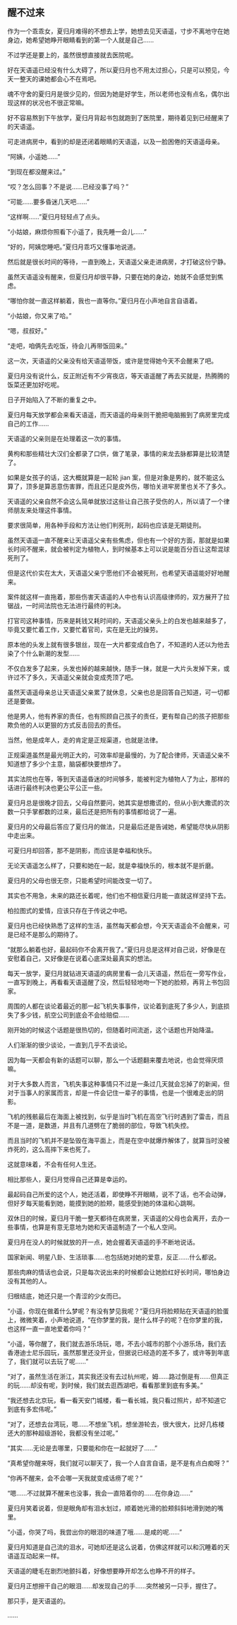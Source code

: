 ## 醒不过来

作为一个乖乖女，夏归月难得的不想去上学，她想去见天语遥，寸步不离地守在她身边，她希望她睁开眼睛看到的第一个人就是自己……

不过学还是要上的，虽然很想直接就去医院呢。

好在天语遥已经没有什么大碍了，所以夏归月也不用太过担心，只是可以预见，今天一整天的课她都会心不在焉吧。

魂不守舍的夏归月是很少见的，但因为她是好学生，所以老师也没有点名，偶尔出现这样的状况也不很正常嘛。

好不容易熬到下午放学，夏归月背起书包就跑到了医院里，期待着见到已经醒来了的天语遥。

可走进病房中，看到的却是还闭着眼睛的天语遥，以及一脸困倦的天语遥母亲。

“阿姨，小遥她……”

“到现在都没醒来过。”

“哎？怎么回事？不是说……已经没事了吗？”

“可能……要多昏迷几天吧……”

“这样啊……”夏归月轻轻点了点头。

“小姑娘，麻烦你照看下小遥了，我先睡一会儿……”

“好的，阿姨您睡吧。”夏归月乖巧又懂事地说道。

然后就是很长时间的等待，一直到晚上，天语遥父亲走进病房，才打破这份宁静。

虽然天语遥没有醒来，但夏归月却很平静，只要在她的身边，她就不会感觉到焦虑。

“哪怕你就一直这样躺着，我也一直等你。”夏归月在小声地自言自语着。

“小姑娘，你又来了哈。”

“嗯，叔叔好。”

“走吧，咱俩先去吃饭，待会儿再带饭回来。”

这一次，天语遥的父亲没有给天语遥带饭，或许是觉得她今天不会醒来了吧。

夏归月没有说什么，反正附近有不少宵夜店，等天语遥醒了再去买就是，热腾腾的饭菜还更加好吃呢。

日子开始陷入了不断的重复之中。

夏归月每天放学都会来看天语遥，而天语遥的母亲则干脆把电脑搬到了病房里完成自己的工作……

天语遥的父亲则是在处理着这一次的事情。

黄枸和那些精壮大汉们全都录了口供，做了笔录，事情的来龙去脉都算是比较清楚了。

如果是女孩子的话，这大概就算是一起轮 jian 案，但是对象是男的，就不能这么算了，顶多是算恶意伤害罪，而且还只是皮外伤，哪怕关进牢房里也关不了多久。

天语遥的父亲自然不会这么简单就放过这些让自己孩子受伤的人，所以请了一个律师朋友来处理这件事情。

要求很简单，用各种手段和方法让他们判死刑，起码也应该是无期徒刑。

虽然天语遥一直不醒来让天语遥父亲有些焦虑，但也有一个好的方面，那就是如果长时间不醒来，就会被判定为植物人，到时候基本上可以说是能百分百让这帮混球死刑了。

但是这代价实在太大，天语遥父亲宁愿他们不会被死刑，也希望天语遥能好好地醒来。

案件就这样一直拖着，那些伤害天语遥的人中也有认识高级律师的，双方展开了拉锯战，一时间法院也无法进行最终的判决。

打官司这种事情，历来是耗钱又耗时间的，天语遥父亲头上的白发也越来越多了，毕竟又要忙着工作，又要忙着官司，实在是无比的操劳。

原本他的头发上就有很多银丝，现在一大片都变成白色了，不知道的人还以为他去染了个什么新潮的发型……

不仅白发多了起来，头发也掉的越来越快，随手一抹，就是一大片头发掉下来，或许过不了多久，天语遥父亲就会变成秃顶了吧。

虽然天语遥母亲总让天语遥父亲累了就休息，父亲也总是回答自己知道，可一切都还是要做。

他是男人，他有养家的责任，也有照顾自己孩子的责任，更有帮自己的孩子把那些欺负他的人以更狠的方式反击回去的责任。

当然，他是成年人，走的肯定是正规渠道，也就是法律。

正规渠道虽然是最光明正大的，可效率却是最慢的，为了配合律师，天语遥父亲不知道想了多少个主意，脑袋都快要想炸了。

其实法院也在等，等到天语遥昏迷的时间够多，能被判定为植物人了为止，那样的话进行最终判决也更公平公正一些。

夏归月总是很晚才回去，父母自然要问，她其实是想撒谎的，但从小到大撒谎的次数一只手掌都数的过来，最后还是把所有的事情都给说了一遍。

夏归月的父母最后答应了夏归月的做法，只是最后还是告诫她，希望能尽快从阴影中走出来。

可夏归月却回答，那不是阴影，而应该是幸福和快乐。

无论天语遥怎么样了，只要和她在一起，就是幸福快乐的，根本就不是折磨。

夏归月的父母也很无奈，只能希望时间能改变一切了。

其实也不用急，未来的路还长着呢，他们也不相信夏归月能一直就这样坚持下去。

柏拉图式的爱情，应该只存在于传说之中吧。

夏归月也已经快熟悉了这样的生活，虽然每天都会想，今天天语遥会不会醒来，可是已经不是那么的期待了。

“就那么躺着也好，最起码你不会离开我了。”夏归月总是这样对自己说，好像是在安慰着自己，又好像是在说着心底深处最真实的想法。

每天一放学，夏归月就钻进天语遥的病房里看一会儿天语遥，然后在一旁写作业，一直写到晚上，再看看天语遥醒了没，然后轻轻地吻一下她的脸颊，再背上书包回家。

周围的人都在谈论着最近的那一起飞机失事事件，议论着到底死了多少人，到底损失了多少钱，航空公司到底会不会给赔偿……

刚开始的时候这个话题是很热切的，但随着时间流逝，这个话题也开始降温。

人们渐渐的很少谈论，一直到几乎不去谈论。

因为每一天都会有新的话题可以聊，那么一个话题翻来覆去地说，也会觉得厌烦嘛。

对于大多数人而言，飞机失事这种事情只不过是一条过几天就会忘掉了的新闻，但对于当事人的家属而言，却是一件会记住一辈子的事情，也是一个很难走出的阴影。

飞机的残骸最后在海面上被找到，似乎是当时飞机在高空飞行时遇到了雷击，而且不是一道，是数道，并且有几道劈在了脆弱的部位，导致飞机失控。

而且当时的飞机并不是坠毁在海平面上，而是在空中就爆炸解体了，就算当时没被炸死的，这么高摔下来也死了。

这就意味着，不会有任何人生还。

相比那些人，夏归月觉得自己还算是幸运的。

最起码自己所爱的这个人，她还活着，即使睁不开眼睛，说不了话，也不会动弹，但好歹每天能看到她，能摸到她的脸颊，能感受到她的体温和心跳啊。

双休日的时候，夏归月干脆一整天都待在病房里，天语遥的父母也会离开，去办一些事情，也算是有意无意地为她和天语遥制造了一个私人空间。

夏归月在没人的时候就放的开一点，她会握着天语遥的手不断地说话。

国家新闻、明星八卦、生活琐事……也包括她对她的爱意，反正……什么都说。

那些肉麻的情话也会说，只是每次说出来的时候都会让她脸红好长时间，哪怕身边没有其他的人。

归根结底，她还只是一个青涩的少女而已。

“小遥，你现在做着什么梦呢？有没有梦见我呢？”夏归月将脸颊贴在天语遥的脸蛋上，微微笑着，小声地说道，“在你梦里的我，是什么样子的呢？在你梦里的我，也这样一直一直地爱着你吗？”

“小遥，等你醒了，我们就去游乐场玩，嗯，不去小城市的那个小游乐场，我们去香港迪士尼乐园玩，虽然那里还没开业，但据说已经造的差不多了，或许等到年底了，我们就可以去玩了呢……”

“对了，虽然生活在浙江，其实我还没有去过杭州呢，姆……路过倒是有……但真正的玩……却没有呢，到时候，我们就去逛西湖吧，看看那里到底有多美。”

“我还想去北京玩，看一看天安门城楼，看一看长城，我只看过照片，却不知道它到底有多宏伟呢。”

“对了，还想去台湾玩，嗯……不想坐飞机，想坐游轮去，很大很大，比好几栋楼还大的那种超级游轮，我都没有坐过呢。”

“其实……无论是去哪里，只要能和你在一起就好了……”

“真希望你醒来呀，我们就可以聊天了，我一个人自言自语，是不是有点白痴呀？”

“你再不醒来，会不会哪一天我就变成话痨了呢？”

“嗯……不过就算不醒来也没事，我会一直陪着你的……在你身边……”

夏归月笑着说着，但是眼角却有泪水划过，顺着她光滑的脸颊斜斜地滑到她的嘴里。

“小遥，你哭了吗，我尝出你的眼泪的味道了哦……是咸的呢……”

夏归月知道是自己流的泪水，可她却还是这么说着，仿佛这样就可以和沉睡着的天语遥互动起来一样。

天语遥的睫毛在剧烈地颤抖着，好像想要睁开却怎么也睁不开的样子。

夏归月正想擦干自己的眼泪……却发现自己的手……突然被另一只手，握住了。

那只手，是天语遥的。

……
